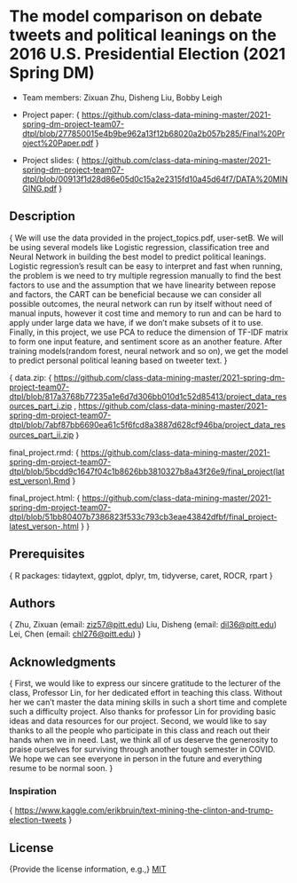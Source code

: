 # The model comparison on debate tweets and political leanings on the 2016 U.S. Presidential Election (2021 Spring DM)

* Team members: Zixuan Zhu, Disheng Liu, Bobby Leigh

* Project paper: 
{
https://github.com/class-data-mining-master/2021-spring-dm-project-team07-dtpl/blob/277850015e4b9be962a13f12b68020a2b057b285/Final%20Project%20Paper.pdf
}

* Project slides: 
{
https://github.com/class-data-mining-master/2021-spring-dm-project-team07-dtpl/blob/00913f1d28d86e05d0c15a2e2315fd10a45d64f7/DATA%20MINGING.pdf
}

## Description
{
We will use the data provided in the project_topics.pdf, user-setB. We will be using several models like Logistic regression, classification tree and Neural Network in building the best model to predict political leanings. 
Logistic regression’s result can be easy to interpret and fast when running, the problem is we need to try multiple regression manually to find the best factors to use and the assumption that we have linearity between repose and factors, the CART can be beneficial because we can consider all possible outcomes, the neural network can run by itself without need of manual inputs, however it cost time and memory to run and can be hard to apply under large data we have, if we don’t make subsets of it to use.
Finally, in this project, we use PCA to reduce the dimension of TF-IDF matrix to form one input feature, and sentiment score as an another feature. After training models(random forest, neural network and so on), we get the model to predict personal political leaning based on tweeter text.
}

{
data.zip:
{
https://github.com/class-data-mining-master/2021-spring-dm-project-team07-dtpl/blob/817a3768b77235a1e6d7d306bb010d1c52d85413/project_data_resources_part_i.zip ,
https://github.com/class-data-mining-master/2021-spring-dm-project-team07-dtpl/blob/7abf87bb6690ea61c5f6fcd8a3887d628cf946ba/project_data_resources_part_ii.zip
｝

final_project.rmd: 
{
https://github.com/class-data-mining-master/2021-spring-dm-project-team07-dtpl/blob/5bcdd9c1647f04c1b8626bb3810327b8a43f26e9/final_project(latest_verson).Rmd
}

final_project.html:
{
https://github.com/class-data-mining-master/2021-spring-dm-project-team07-dtpl/blob/51bb80407b7386823f533c793cb3eae43842dfbf/final_project-latest_verson-.html
}
}

## Prerequisites
{
R packages: tidaytext, ggplot, dplyr, tm, tidyverse, caret, ROCR, rpart
}

## Authors
{
Zhu, Zixuan (email: ziz57@pitt.edu) Liu, Disheng (email: dil36@pitt.edu) Lei, Chen (email: chl276@pitt.edu)
}

## Acknowledgments

{
First, we would like to express our sincere gratitude to the lecturer of the class, Professor Lin, for her dedicated effort in teaching this class. Without her we can’t master the data mining skills in such a short time and complete such a difficulty project. Also thanks for professor Lin for providing basic ideas and data resources for our project. Second, we would like to say thanks to all the people who participate in this class and reach out their hands when we in need. Last, we think all of us deserve the generosity to praise ourselves for surviving through another tough semester in COVID. We hope we can see everyone in person in the future and everything resume to be normal soon. 
}

### Inspiration
{
https://www.kaggle.com/erikbruin/text-mining-the-clinton-and-trump-election-tweets
}

## License
{Provide the license information, e.g.,}
[MIT](https://choosealicense.com/licenses/mit/)
